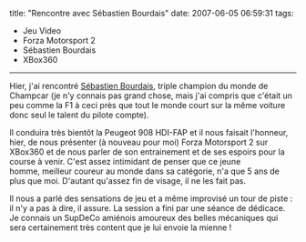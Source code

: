 title: "Rencontre avec Sébastien Bourdais"
date: 2007-06-05 06:59:31
tags:
  - Jeu Video
  - Forza Motorsport 2
  - Sébastien Bourdais
  - XBox360
---

Hier, j'ai rencontré [Sébastien Bourdais](//www.sebastien-bourdais.com/), triple champion du monde de Champcar (je n'y connais pas grand chose, mais j'ai compris que c'était un peu comme la F1 à ceci près que tout le monde court sur la même voiture donc seul le talent du pilote compte).

<!-- more -->

Il conduira très bientôt la Peugeot 908 HDI-FAP et il nous faisait l'honneur, hier, de nous présenter (à nouveau pour moi) Forza Motorsport 2 sur XBox360 et de nous parler de son entrainement et de ses espoirs pour la course à venir. C'est assez intimidant de penser que ce jeune homme, meilleur coureur au monde dans sa catégorie, n'a que 5 ans de plus que moi. D'autant qu'assez fin de visage, il ne les fait pas.

Il nous a parlé des sensations de jeu et a même improvisé un tour de piste&nbsp;: il n'y a pas à dire, il assure. La session a fini par une séance de dédicace. Je connais un SupDeCo amiénois amoureux des belles mécaniques qui sera certainement très content que je lui envoie la mienne&nbsp;!